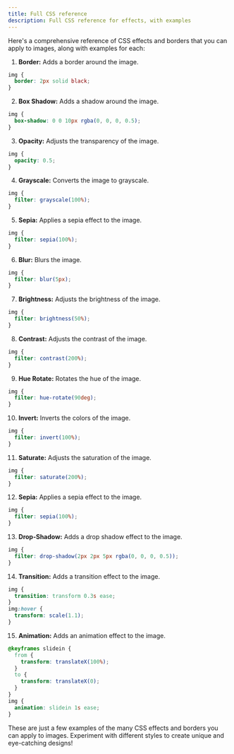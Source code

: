```yaml
---
title: Full CSS reference
description: Full CSS reference for effects, with examples
---
```


Here's a comprehensive reference of CSS effects and borders that you can apply to images, along with examples for each:
1. **Border:** Adds a border around the image.

```css
img {
  border: 2px solid black;
}
```


2. **Box Shadow:** Adds a shadow around the image.

```css
img {
  box-shadow: 0 0 10px rgba(0, 0, 0, 0.5);
}
```


3. **Opacity:** Adjusts the transparency of the image.

```css
img {
  opacity: 0.5;
}
```


4. **Grayscale:** Converts the image to grayscale.

```css
img {
  filter: grayscale(100%);
}
```


5. **Sepia:** Applies a sepia effect to the image.

```css
img {
  filter: sepia(100%);
}
```


6. **Blur:** Blurs the image.

```css
img {
  filter: blur(5px);
}
```


7. **Brightness:** Adjusts the brightness of the image.

```css
img {
  filter: brightness(50%);
}
```


8. **Contrast:** Adjusts the contrast of the image.

```css
img {
  filter: contrast(200%);
}
```


9. **Hue Rotate:** Rotates the hue of the image.

```css
img {
  filter: hue-rotate(90deg);
}
```


10. **Invert:** Inverts the colors of the image.

```css
img {
  filter: invert(100%);
}
```


11. **Saturate:** Adjusts the saturation of the image.

```css
img {
  filter: saturate(200%);
}
```


12. **Sepia:** Applies a sepia effect to the image.

```css
img {
  filter: sepia(100%);
}
```


13. **Drop-Shadow:** Adds a drop shadow effect to the image.

```css
img {
  filter: drop-shadow(2px 2px 5px rgba(0, 0, 0, 0.5));
}
```


14. **Transition:** Adds a transition effect to the image.

```css
img {
  transition: transform 0.3s ease;
}
img:hover {
  transform: scale(1.1);
}
```


15. **Animation:** Adds an animation effect to the image.

```css
@keyframes slidein {
  from {
    transform: translateX(100%);
  }
  to {
    transform: translateX(0);
  }
}
img {
  animation: slidein 1s ease;
}
```



These are just a few examples of the many CSS effects and borders you can apply to images. Experiment with different styles to create unique and eye-catching designs!

